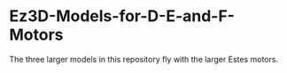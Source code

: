# Ez3D-Models-for-D-E-and-F-Motors

The three larger models in this repository fly with the larger Estes motors. 

